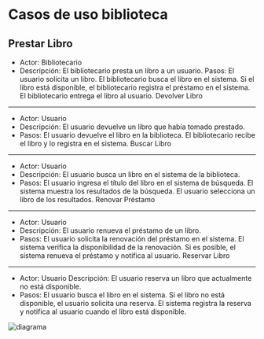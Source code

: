 # Casos de uso biblioteca
## Prestar Libro

- Actor: Bibliotecario
- Descripción: El bibliotecario presta un libro a un usuario.
Pasos:
El usuario solicita un libro.
El bibliotecario busca el libro en el sistema.
Si el libro está disponible, el bibliotecario registra el préstamo en el sistema.
El bibliotecario entrega el libro al usuario.
Devolver Libro
----------------
- Actor: Usuario
- Descripción: El usuario devuelve un libro que había tomado prestado.
- Pasos:
El usuario devuelve el libro en la biblioteca.
El bibliotecario recibe el libro y lo registra en el sistema.
Buscar Libro
------------
- Actor: Usuario
- Descripción: El usuario busca un libro en el sistema de la biblioteca.
- Pasos:
El usuario ingresa el título del libro en el sistema de búsqueda.
El sistema muestra los resultados de la búsqueda.
El usuario selecciona un libro de los resultados.
Renovar Préstamo
---------------
- Actor: Usuario
- Descripción: El usuario renueva el préstamo de un libro.
- Pasos:
El usuario solicita la renovación del préstamo en el sistema.
El sistema verifica la disponibilidad de la renovación.
Si es posible, el sistema renueva el préstamo y notifica al usuario.
Reservar Libro
----------------
- Actor: Usuario
Descripción: El usuario reserva un libro que actualmente no está disponible.
- Pasos:
El usuario busca el libro en el sistema.
Si el libro no está disponible, el usuario solicita una reserva.
El sistema registra la reserva y notifica al usuario cuando el libro está disponible.

![diagrama]("casos_de_uso/bibloteca.drawio.png")
